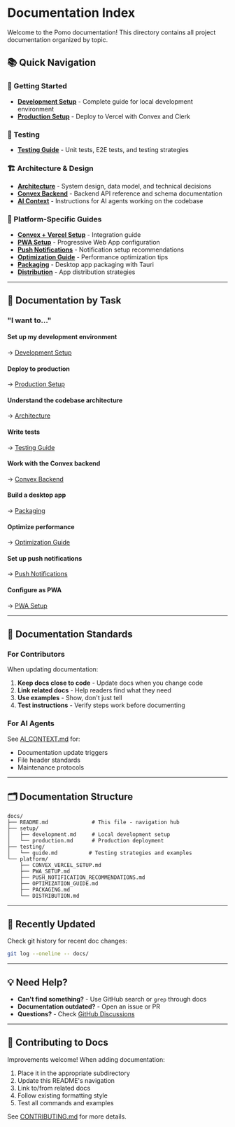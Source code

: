 # Documentation Index

Welcome to the Pomo documentation! This directory contains all project documentation organized by topic.

## 📚 Quick Navigation

### 🚀 Getting Started

- **[Development Setup](./setup/development.md)** - Complete guide for local development environment
- **[Production Setup](./setup/production.md)** - Deploy to Vercel with Convex and Clerk

### 🧪 Testing

- **[Testing Guide](./testing/guide.md)** - Unit tests, E2E tests, and testing strategies

### 🏗️ Architecture & Design

- **[Architecture](../ARCHITECTURE.md)** - System design, data model, and technical decisions
- **[Convex Backend](../convex/README.md)** - Backend API reference and schema documentation
- **[AI Context](../AI_CONTEXT.md)** - Instructions for AI agents working on the codebase

### 🔧 Platform-Specific Guides

- **[Convex + Vercel Setup](./platform/CONVEX_VERCEL_SETUP.md)** - Integration guide
- **[PWA Setup](./platform/PWA_SETUP.md)** - Progressive Web App configuration
- **[Push Notifications](./platform/PUSH_NOTIFICATION_RECOMMENDATIONS.md)** - Notification setup recommendations
- **[Optimization Guide](./platform/OPTIMIZATION_GUIDE.md)** - Performance optimization tips
- **[Packaging](./platform/PACKAGING.md)** - Desktop app packaging with Tauri
- **[Distribution](./platform/DISTRIBUTION.md)** - App distribution strategies

---

## 🎯 Documentation by Task

### "I want to..."

#### Set up my development environment

→ [Development Setup](./setup/development.md)

#### Deploy to production

→ [Production Setup](./setup/production.md)

#### Understand the codebase architecture

→ [Architecture](../ARCHITECTURE.md)

#### Write tests

→ [Testing Guide](./testing/guide.md)

#### Work with the Convex backend

→ [Convex Backend](../convex/README.md)

#### Build a desktop app

→ [Packaging](./platform/PACKAGING.md)

#### Optimize performance

→ [Optimization Guide](./platform/OPTIMIZATION_GUIDE.md)

#### Set up push notifications

→ [Push Notifications](./platform/PUSH_NOTIFICATION_RECOMMENDATIONS.md)

#### Configure as PWA

→ [PWA Setup](./platform/PWA_SETUP.md)

---

## 📖 Documentation Standards

### For Contributors

When updating documentation:

1. **Keep docs close to code** - Update docs when you change code
2. **Link related docs** - Help readers find what they need
3. **Use examples** - Show, don't just tell
4. **Test instructions** - Verify steps work before documenting

### For AI Agents

See [AI_CONTEXT.md](../AI_CONTEXT.md) for:

- Documentation update triggers
- File header standards
- Maintenance protocols

---

## 🗂️ Documentation Structure

```
docs/
├── README.md              # This file - navigation hub
├── setup/
│   ├── development.md     # Local development setup
│   └── production.md      # Production deployment
├── testing/
│   └── guide.md          # Testing strategies and examples
└── platform/
    ├── CONVEX_VERCEL_SETUP.md
    ├── PWA_SETUP.md
    ├── PUSH_NOTIFICATION_RECOMMENDATIONS.md
    ├── OPTIMIZATION_GUIDE.md
    ├── PACKAGING.md
    └── DISTRIBUTION.md
```

---

## 🔄 Recently Updated

Check git history for recent doc changes:

```bash
git log --oneline -- docs/
```

---

## 💡 Need Help?

- **Can't find something?** - Use GitHub search or `grep` through docs
- **Documentation outdated?** - Open an issue or PR
- **Questions?** - Check [GitHub Discussions](https://github.com/your-username/pomo/discussions)

---

## 🤝 Contributing to Docs

Improvements welcome! When adding documentation:

1. Place it in the appropriate subdirectory
2. Update this README's navigation
3. Link to/from related docs
4. Follow existing formatting style
5. Test all commands and examples

See [CONTRIBUTING.md](../CONTRIBUTING.md) for more details.
